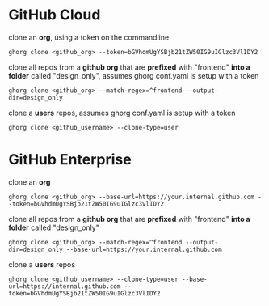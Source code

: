 # GitHub Cloud

clone an **org**, using a token on the commandline

```
ghorg clone <github_org> --token=bGVhdmUgYSBjb21tZW50IG9uIGlzc3VlIDY2
```

clone all repos from a **github org** that are **prefixed** with "frontend" **into a folder** called "design_only", assumes ghorg conf.yaml is setup with a token

```
ghorg clone <github_org> --match-regex=^frontend --output-dir=design_only
```

clone a **users** repos, assumes ghorg conf.yaml is setup with a token

```
ghorg clone <github_username> --clone-type=user
```

# GitHub Enterprise

clone an **org**

```
ghorg clone <github_org> --base-url=https://your.internal.github.com --token=bGVhdmUgYSBjb21tZW50IG9uIGlzc3VlIDY2
```

clone all repos from a **github org** that are **prefixed** with "frontend" **into a folder** called "design_only"

```
ghorg clone <github_org> --match-regex=^frontend --output-dir=design_only --base-url=https://your.internal.github.com
```

clone a **users** repos

```
ghorg clone <github_username> --clone-type=user --base-url=https://internal.github.com --token=bGVhdmUgYSBjb21tZW50IG9uIGlzc3VlIDY2
```
